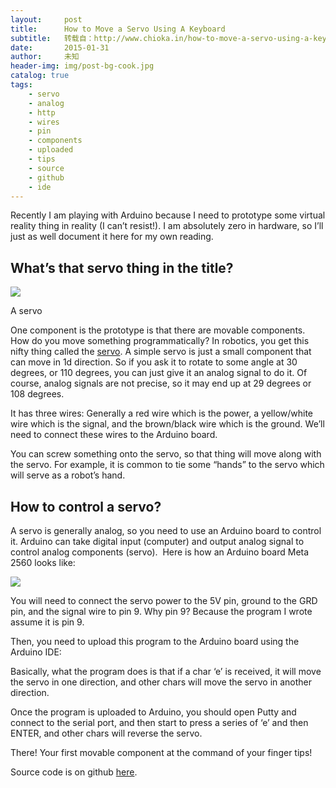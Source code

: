 ```yaml
---
layout:     post
title:      How to Move a Servo Using A Keyboard
subtitle:   转载自：http://www.chioka.in/how-to-move-a-servo-using-a-keyboard/
date:       2015-01-31
author:     未知
header-img: img/post-bg-cook.jpg
catalog: true
tags:
    - servo
    - analog
    - http
    - wires
    - pin
    - components
    - uploaded
    - tips
    - source
    - github
    - ide
---
```


Recently I am playing with Arduino because I need to prototype some virtual reality thing in reality (I can’t resist!). I am absolutely zero in hardware, so I’ll just as well document it here for my own reading.

## What’s that servo thing in the title?
![](http://www.chioka.in/wp-content/uploads/2015/01/servo.gif)



 A servo
 

One component is the prototype is that there are movable components. How do you move something programmatically? In robotics, you get this nifty thing called the [servo](http://en.wikipedia.org/wiki/Servo_(radio_control)). A simple servo is just a small component that can move in 1d direction. So if you ask it to rotate to some angle at 30 degrees, or 110 degrees, you can just give it an analog signal to do it. Of course, analog signals are not precise, so it may end up at 29 degrees or 108 degrees.

It has three wires: Generally a red wire which is the power, a yellow/white wire which is the signal, and the brown/black wire which is the ground. We’ll need to connect these wires to the Arduino board.

You can screw something onto the servo, so that thing will move along with the servo. For example, it is common to tie some “hands” to the servo which will serve as a robot’s hand.

## How to control a servo?

A servo is generally analog, so you need to use an Arduino board to control it. Arduino can take digital input (computer) and output analog signal to control analog components (servo).  Here is how an Arduino board Meta 2560 looks like:

[![](http://www.chioka.in/wp-content/uploads/2015/01/mega2560.jpg)
](http://www.chioka.in/wp-content/uploads/2015/01/mega2560.jpg)

You will need to connect the servo power to the 5V pin, ground to the GRD pin, and the signal wire to pin 9. Why pin 9? Because the program I wrote assume it is pin 9.

Then, you need to upload this program to the Arduino board using the Arduino IDE:

Basically, what the program does is that if a char ‘e’ is received, it will move the servo in one direction, and other chars will move the servo in another direction.

Once the program is uploaded to Arduino, you should open Putty and connect to the serial port, and then start to press a series of ‘e’ and then ENTER, and other chars will reverse the servo.

There! Your first movable component at the command of your finger tips!

Source code is on github [here](https://github.com/log0/some_arduino_scripts/blob/master/move_servo_by_keyboard.c).
